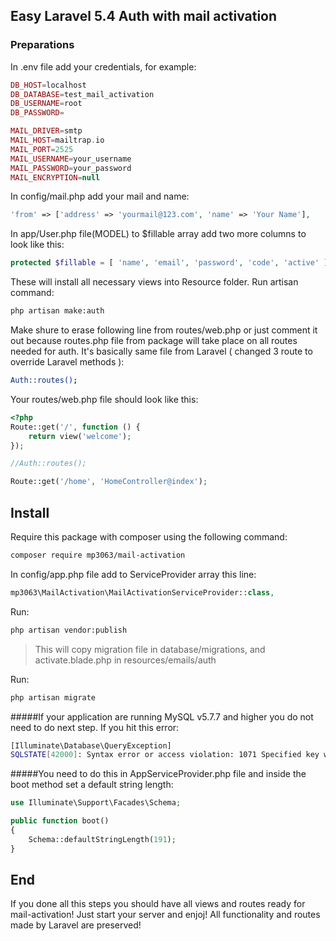 ## Easy Laravel 5.4 Auth with mail activation

### Preparations

In .env file add your credentials, for example:
```php
DB_HOST=localhost
DB_DATABASE=test_mail_activation
DB_USERNAME=root
DB_PASSWORD=

MAIL_DRIVER=smtp
MAIL_HOST=mailtrap.io
MAIL_PORT=2525
MAIL_USERNAME=your_username
MAIL_PASSWORD=your_password
MAIL_ENCRYPTION=null
```
In config/mail.php add your mail and name:
```php
'from' => ['address' => 'yourmail@123.com', 'name' => 'Your Name'],
```
In app/User.php file(MODEL) to $fillable array add two more columns to look like this:
```php
protected $fillable = [ 'name', 'email', 'password', 'code', 'active' ];
```

These will install all necessary views into Resource folder. Run artisan command:
```bash
php artisan make:auth
```
Make shure to erase following line from routes/web.php or just comment it out because routes.php file from package will take place on all routes needed for auth. It's basically same file from Laravel ( changed 3 route to override Laravel methods ):
```bash
Auth::routes();
```
Your routes/web.php file should look like this:
```php
<?php
Route::get('/', function () {
    return view('welcome');
});

//Auth::routes();

Route::get('/home', 'HomeController@index');
```
## Install

Require this package with composer using the following command:
```bash
composer require mp3063/mail-activation
```
In config/app.php file add to ServiceProvider array this line:
```php
mp3063\MailActivation\MailActivationServiceProvider::class,
```
Run:
```bash
php artisan vendor:publish
```
>This will copy migration file in database/migrations, and activate.blade.php in resources/emails/auth

Run:
```bash
php artisan migrate
```
#####If your application are running MySQL v5.7.7 and higher you do not need to do next step. If you hit this error:
```bash
[Illuminate\Database\QueryException]
SQLSTATE[42000]: Syntax error or access violation: 1071 Specified key was too long; max key length is 767 bytes (SQL: alter table users add unique users_email_unique(email))
```

#####You need to do this in AppServiceProvider.php file and inside the boot method set a default string length:
```php
use Illuminate\Support\Facades\Schema;

public function boot()
{
    Schema::defaultStringLength(191);
}
```

## End

If you done all this steps you should have all views and routes ready for mail-activation! Just start your server and enjoj! All functionality and routes made by Laravel are preserved!
